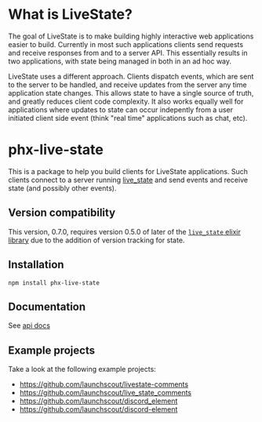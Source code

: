 # What is LiveState?

The goal of LiveState is to make building highly interactive web applications easier to build. Currently in most such applications clients send requests and receive responses from and to a server API. This essentially results in two applications, with state being managed in both in an ad hoc way.

LiveState uses a different approach. Clients dispatch events, which are sent to the server to be handled, and receive updates from the server any time application state changes. This allows state to have a single source of truth, and greatly reduces client code complexity. It also works equally well for applications where updates to state can occur indepently from a user initiated client side event (think "real time" applications such as chat, etc).

# phx-live-state

This is a package to help you build clients for LiveState applications. Such clients connect to a server running [live_state](https://github.com/gaslight/live_state) and send events and receive state (and possibly other events). 

## Version compatibility

This version, 0.7.0, requires version 0.5.0 of later of the [`live_state` elixir library](https://github.com/launchscout/live_state) due to the addition of version tracking for state.

## Installation

```
npm install phx-live-state
```

## Documentation

See [api docs](https://launchscout.github.io/phx-live-state)

## Example projects

Take a look at the following example projects:

* https://github.com/launchscout/livestate-comments
* https://github.com/launchscout/live_state_comments
* https://github.com/launchscout/discord_element
* https://github.com/launchscout/discord-element
